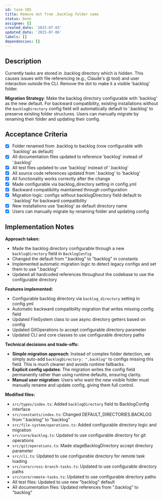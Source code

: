 ```yaml
---
id: task-105
title: Remove dot from .backlog folder name
status: Done
assignee: []
created_date: '2025-07-03'
updated_date: '2025-07-06'
labels: []
dependencies: []
---
```


## Description

Currently tasks are stored in .backlog directory which is hidden. This causes issues with file referencing (e.g., Claude's @ tool) and user interaction outside the CLI. Remove the dot to make it a visible 'backlog' folder.

**Migration Strategy**: Make the backlog directory configurable with 'backlog' as the new default. For backward compatibility, existing installations without the `backlogDirectory` config field will automatically default to '.backlog' to preserve existing folder structures. Users can manually migrate by renaming their folder and updating their config.

## Acceptance Criteria

- [x] Folder renamed from .backlog to backlog (now configurable with 'backlog' as default)
- [x] All documentation files updated to reference 'backlog' instead of '.backlog'
- [x] All test files updated to use 'backlog' instead of '.backlog'
- [x] All source code references updated from '.backlog' to 'backlog'
- [x] All functionality works correctly after the change
- [x] Made configurable via backlog_directory setting in config.yml
- [x] Backward compatibility maintained through configuration
- [x] Migration logic: configs without backlogDirectory field default to '.backlog' for backward compatibility
- [x] New installations use 'backlog' as default directory name
- [x] Users can manually migrate by renaming folder and updating config

## Implementation Notes

**Approach taken:**
- Made the backlog directory configurable through a new `backlogDirectory` field in `BacklogConfig`
- Changed the default from ".backlog" to "backlog" in constants
- Implemented automatic migration logic to detect legacy configs and set them to use ".backlog"
- Updated all hardcoded references throughout the codebase to use the configurable directory

**Features implemented:**
- Configurable backlog directory via `backlog_directory` setting in config.yml
- Automatic backward compatibility migration that writes missing config field
- Updated FileSystem class to use async directory getters based on config
- Updated GitOperations to accept configurable directory parameter
- Updated CLI and core classes to use configurable directory paths

**Technical decisions and trade-offs:**
- **Simple migration approach**: Instead of complex folder detection, we simply auto-add `backlogDirectory: ".backlog"` to configs missing this field. This is much cleaner and avoids runtime fallbacks.
- **Explicit config updates**: The migration writes the config field permanently rather than using runtime defaults, ensuring clarity.
- **Manual user migration**: Users who want the new visible folder must manually rename and update config, giving them full control.

**Modified files:**
- `src/types/index.ts`: Added `backlogDirectory` field to BacklogConfig interface
- `src/constants/index.ts`: Changed DEFAULT_DIRECTORIES.BACKLOG from ".backlog" to "backlog"
- `src/file-system/operations.ts`: Added configurable directory logic and migration
- `src/core/backlog.ts`: Updated to use configurable directory for git operations
- `src/git/operations.ts`: Made stageBacklogDirectory accept directory parameter
- `src/cli.ts`: Updated to use configurable directory for remote task loading
- `src/core/cross-branch-tasks.ts`: Updated to use configurable directory paths
- `src/core/remote-tasks.ts`: Updated to use configurable directory paths
- All test files: Updated to use new "backlog" default
- All documentation files: Updated references from ".backlog" to "backlog"
